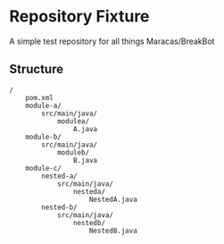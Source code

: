 # Repository Fixture
A simple test repository for all things Maracas/BreakBot


## Structure

```
/
    pom.xml
    module-a/
        src/main/java/
            modulea/
                A.java
    module-b/
        src/main/java/
            moduleb/
                B.java
    module-c/
        nested-a/
            src/main/java/
                nesteda/
                    NestedA.java
        nested-b/
            src/main/java/
                nestedb/
                    NestedB.java
```

